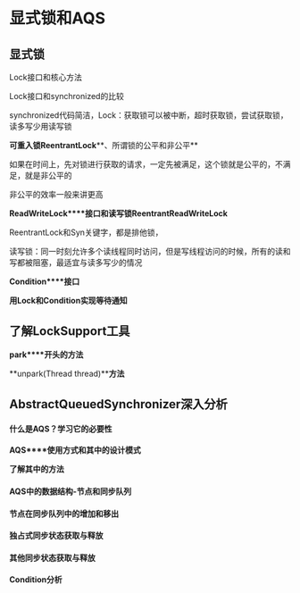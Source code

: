 # 显式锁和AQS  

## 显式锁

Lock接口和核心方法

 

Lock接口和synchronized的比较

synchronized代码简洁，Lock：获取锁可以被中断，超时获取锁，尝试获取锁，读多写少用读写锁

**可重入锁ReentrantLock****、所谓锁的公平和非公平**

如果在时间上，先对锁进行获取的请求，一定先被满足，这个锁就是公平的，不满足，就是非公平的

非公平的效率一般来讲更高

**ReadWriteLock****接口和读写锁ReentrantReadWriteLock**

ReentrantLock和Syn关键字，都是排他锁，

读写锁：同一时刻允许多个读线程同时访问，但是写线程访问的时候，所有的读和写都被阻塞，最适宜与读多写少的情况

**Condition****接口**

 

**用Lock****和Condition****实现等待通知**

 

## 了解LockSupport工具

 

**park****开头的方法**

 

**unpark(Thread thread)****方法**

 

## AbstractQueuedSynchronizer深入分析

#### 什么是AQS？学习它的必要性

**AQS****使用方式和其中的设计模式**

 

**了解其中的方法**

 

#### AQS中的数据结构-节点和同步队列

 

 

#### 节点在同步队列中的增加和移出

 

#### 独占式同步状态获取与释放

 

#### 其他同步状态获取与释放 

 

#### Condition分析